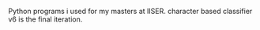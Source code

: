 Python programs i used for my masters at IISER. character based classifier v6 is the final iteration.
